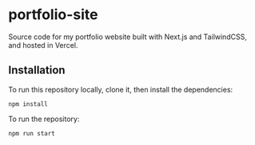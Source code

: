 # portfolio-site

Source code for my portfolio website built with Next.js and TailwindCSS, and hosted in Vercel.

## Installation

To run this repository locally, clone it, then install the dependencies:

```console
npm install
```

To run the repository:

```console
npm run start
```
